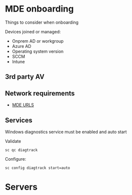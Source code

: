 # MDE onboarding

Things to consider when onboarding

Devices joined or managed:
- Onprem AD or workgroup
- Azure AD
- Operating system version
- SCCM
- Intune

## 3rd party AV


## Network requirements

- [MDE URLS](https://download.microsoft.com/download/6/b/f/6bfff670-47c3-4e45-b01b-64a2610eaefa/mde-urls-commercial.xlsx)

## Services

Windows diagnostics service must be enabled and auto start

Validate
```
sc qc diagtrack
```

Configure:
```
sc config diagtrack start=auto
```

# Servers
